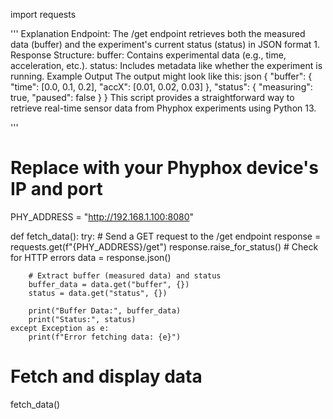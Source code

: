 import requests

'''
Explanation
Endpoint: The /get endpoint retrieves both the measured data (buffer) and the experiment's current status (status) in JSON format 1.
Response Structure:
buffer: Contains experimental data (e.g., time, acceleration, etc.).
status: Includes metadata like whether the experiment is running.
Example Output
The output might look like this:
json
{
  "buffer": {
    "time": [0.0, 0.1, 0.2],
    "accX": [0.01, 0.02, 0.03]
  },
  "status": {
    "measuring": true,
    "paused": false
  }
}
This script provides a straightforward way to retrieve real-time sensor data from Phyphox experiments using Python 13.

'''

# Replace with your Phyphox device's IP and port
PHY_ADDRESS = "http://192.168.1.100:8080"

def fetch_data():
    try:
        # Send a GET request to the /get endpoint
        response = requests.get(f"{PHY_ADDRESS}/get")
        response.raise_for_status()  # Check for HTTP errors
        data = response.json()
        
        # Extract buffer (measured data) and status
        buffer_data = data.get("buffer", {})
        status = data.get("status", {})
        
        print("Buffer Data:", buffer_data)
        print("Status:", status)
    except Exception as e:
        print(f"Error fetching data: {e}")

# Fetch and display data
fetch_data()
